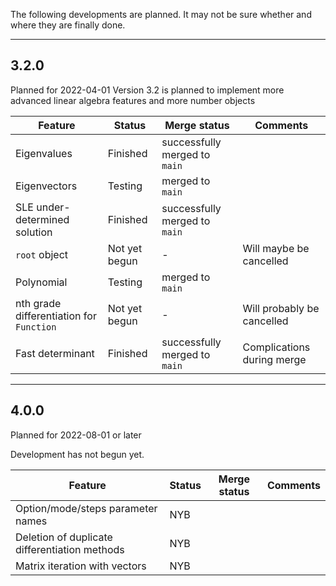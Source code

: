 The following developments are planned. It may not be sure whether and where they are finally done.

---
## 3.2.0

Planned for 2022-04-01
Version 3.2 is planned to implement more advanced linear algebra features and more number objects

| Feature                                  | Status        | Merge status                  | Comments                   |
|------------------------------------------|---------------|-------------------------------|----------------------------|
| Eigenvalues                              | Finished      | successfully merged to `main` |                            |
| Eigenvectors                             | Testing       | merged to `main`              |                            |
| SLE under-determined solution            | Finished      | successfully merged to `main` |                            |
| `root` object                            | Not yet begun | -                             | Will maybe be cancelled    |
| Polynomial                               | Testing       | merged to `main`              |                            |
| nth grade differentiation for `Function` | Not yet begun | -                             | Will probably be cancelled |
| Fast determinant                         | Finished      | successfully merged to `main` | Complications during merge |


---
## 4.0.0

Planned for 2022-08-01 or later

Development has not begun yet.

| Feature                                       | Status        | Merge status                  | Comments                   |
|-----------------------------------------------|---------------|-------------------------------|----------------------------|
| Option/mode/steps parameter names             | NYB           |                               |                            |
| Deletion of duplicate differentiation methods | NYB           |                               |                            |
| Matrix iteration with vectors                 | NYB           |                               |                            |
